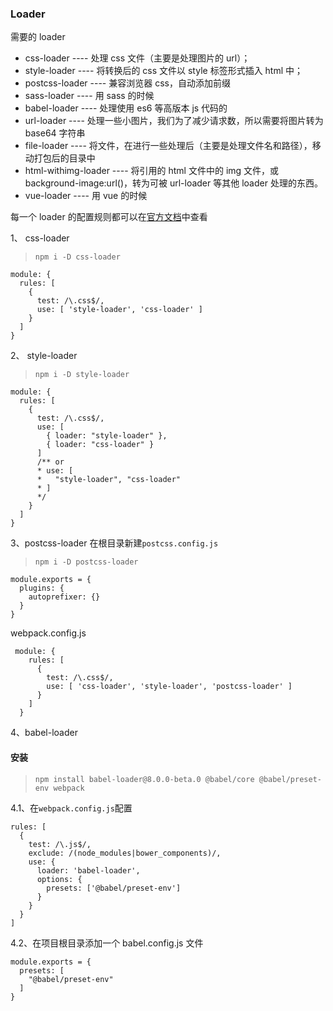 ### Loader

需要的 loader

- css-loader ---- 处理 css 文件（主要是处理图片的 url）；
- style-loader ---- 将转换后的 css 文件以 style 标签形式插入 html 中；
- postcss-loader ---- 兼容浏览器 css，自动添加前缀
- sass-loader ---- 用 sass 的时候
- babel-loader ---- 处理使用 es6 等高版本 js 代码的
- url-loader ---- 处理一些小图片，我们为了减少请求数，所以需要将图片转为 base64 字符串
- file-loader ---- 将文件，在进行一些处理后（主要是处理文件名和路径），移动打包后的目录中
- html-withimg-loader ---- 将引用的 html 文件中的 img 文件，或 background-image:url()，转为可被 url-loader 等其他 loader 处理的东西。
- vue-loader ---- 用 vue 的时候

每一个 loader 的配置规则都可以在<a href="https://www.webpackjs.com/loaders/" target="_black">官方文档</a>中查看

1、 css-loader

> `npm i -D css-loader`

```
module: {
  rules: [
    {
      test: /\.css$/,
      use: [ 'style-loader', 'css-loader' ]
    }
  ]
}
```

2、 style-loader

> `npm i -D style-loader`

```
module: {
  rules: [
    {
      test: /\.css$/,
      use: [
        { loader: "style-loader" },
        { loader: "css-loader" }
      ]
      /** or
      * use: [
      *   "style-loader", "css-loader"
      * ]
      */
    }
  ]
}
```

3、postcss-loader
在根目录新建`postcss.config.js`

> `npm i -D postcss-loader`

```
module.exports = {
  plugins: {
    autoprefixer: {}
  }
}
```

webpack.config.js

```
 module: {
    rules: [
      {
        test: /\.css$/,
        use: [ 'css-loader', 'style-loader', 'postcss-loader' ]
      }
    ]
  }
```

4、babel-loader

#### 安装

> `npm install babel-loader@8.0.0-beta.0 @babel/core @babel/preset-env webpack`

4.1、在`webpack.config.js`配置

```
rules: [
  {
    test: /\.js$/,
    exclude: /(node_modules|bower_components)/,
    use: {
      loader: 'babel-loader',
      options: {
        presets: ['@babel/preset-env']
      }
    }
  }
]
```

4.2、在项目根目录添加一个 babel.config.js 文件

```
module.exports = {
  presets: [
    "@babel/preset-env"
  ]
}
```
